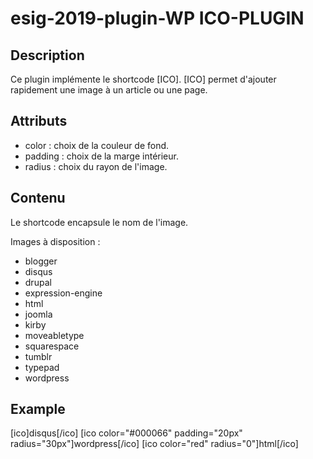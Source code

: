 # esig-2019-plugin-WP ICO-PLUGIN
## Description
Ce plugin implémente le shortcode [ICO].
[ICO] permet d'ajouter rapidement une image à un article ou une page.
## Attributs
* color : choix de la couleur de fond.
* padding : choix de la marge intérieur.
* radius : choix du rayon de l'image.

## Contenu
Le shortcode encapsule le nom de l'image.

Images à disposition :
* blogger
* disqus
* drupal
* expression-engine
* html
* joomla
* kirby
* moveabletype
* squarespace
* tumblr
* typepad
* wordpress

## Example
[ico]disqus[/ico]
[ico color="#000066" padding="20px" radius="30px"]wordpress[/ico]
[ico color="red" radius="0"]html[/ico]